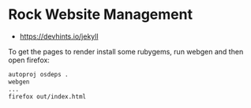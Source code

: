 # Rock Website Management

* https://devhints.io/jekyll

To get the pages to render install some rubygems, run webgen and then open firefox:


```bash
autoproj osdeps .
webgen
...
firefox out/index.html
```

